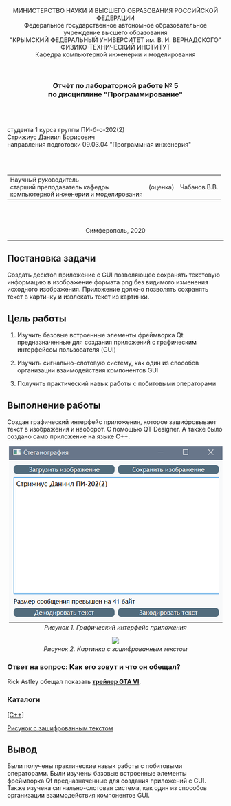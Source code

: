 <p align="center">МИНИСТЕРСТВО НАУКИ  И ВЫСШЕГО ОБРАЗОВАНИЯ РОССИЙСКОЙ ФЕДЕРАЦИИ<br>
Федеральное государственное автономное образовательное учреждение высшего образования<br>
"КРЫМСКИЙ ФЕДЕРАЛЬНЫЙ УНИВЕРСИТЕТ им. В. И. ВЕРНАДСКОГО"<br>
ФИЗИКО-ТЕХНИЧЕСКИЙ ИНСТИТУТ<br>
Кафедра компьютерной инженерии и моделирования</p>
<br>
<h3 align="center">Отчёт по лабораторной работе № 5<br> по дисциплине "Программирование"</h3>

<br><br>

<p>студента 1 курса группы ПИ-б-о-202(2)<br>
Стрижиус Даниил Борисович<br>
направления подготовки 09.03.04 "Программная инженерия"</p>

<br><br>
<table>
<tr><td>Научный руководитель<br> старший преподаватель кафедры<br> компьютерной инженерии и моделирования</td>
<td>(оценка)</td>
<td>Чабанов В.В.</td>
</tr>
</table>
<br><br>

<p align="center">Симферополь, 2020</p>
<hr>

## Постановка задачи

Создать десктоп приложение с GUI позволяющее сохранять текстовую информацию в изображение формата png без видимого изменения исходного изображения. Приложение должно позволять сохранять текст в картинку и извлекать текст из картинки.

## Цель работы

1. Изучить базовые встроенные элементы фреймворка Qt предназначенные для создания приложений с графическим интерфейсом пользователя (GUI)

2. Изучить сигнально-слотовую систему, как один из способов организации взаимодействия компонентов GUI

3. Получить практический навык работы с побитовыми операторами

## Выполнение работы

Создан графический интерфейс приложения, которое зашифровывает текст в изображения и наоборот. С помощью QT Designer. А также было создано само приложение на языке С++.

<p align="center">
<img src="Pictures/sten.png"><br>
<em>Рисунок 1. Графический интерфейс приложения</em>

<p align="center">
<img src="Pictures/pict.png"><br>
<em>Рисунок 2. Картинка с зашифрованным текстом</em>

### Ответ на вопрос: Как его зовут и что он обещал?

Rick Astley обещал показать [**трейлер GTA VI**](https://www.youtube.com/watch?v=dQw4w9WgXcQ).

### Каталоги

[[C++]](./С++)

[Рисунок с зашифрованным текстом](./Pictures/pict.png)

## Вывод

Были получены практические навык работы с побитовыми операторами.
Были изучены базовые встроенные элементы фреймворка Qt предназначенные для создания приложений с GUI. Также изучена сигнально-слотовая система, как один из способов организации взаимодействия компонентов GUI.
